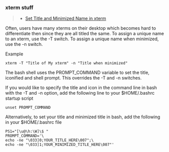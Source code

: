 ### xterm stuff
>- [Set Title and Minimized Name in xterm](https://www.starnet.com/help/set-title-and-minimized-name-in-xterm/)


Often, users have many xterms on their desktop which becomes hard to differentiate then since they are all titled the same. To assign a unique name to an xterm, use the -T switch. To assign a unique name when minimized, use the -n switch.

Example
```
xterm -T "Title of My xterm" -n "Title when minimized"
```

The bash shell uses the PROMPT_COMMAND variable to set the title, iconified and shell prompt. This overrides the -T and -n switches.

If you would like to specify the title and icon in the command line in bash with the -T and -n option, add the following line to your $HOME/.bashrc startup script

```
unset PROMPT_COMMAND
```

Alternatively, to set your title and minimized title in bash, add the following in your $HOME/.bashrc file

```
PS1="[\u@\h:\W]\$ "
PROMPT_COMMAND='\
echo -ne "\033]0;YOUR_TITLE_HERE\007";\
echo -ne "\033]1;YOUR_MINIMIZED_TITLE_HERE\007"'
```